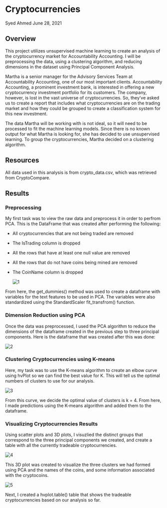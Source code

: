 # Cryptocurrencies

Syed Ahmed 
June 28, 2021

## Overview 

This project utilizes unsupervised machine learning to create an analysis of the cryptocurrency market for Accountability Accounting. I will be preprocessing the data, using a clustering algorithm, and reducing dimensions in the dataset using Principal Component Analysis.

Martha is a senior manager for the Advisory Services Team at Accountability Accounting, one of our most important clients. Accountability Accounting, a prominent investment bank, is interested in offering a new cryptocurrency investment portfolio for its customers. The company, however, is lost in the vast universe of cryptocurrencies. So, they’ve asked us to create a report that includes what cryptocurrencies are on the trading market and how they could be grouped to create a classification system for this new investment.

The data Martha will be working with is not ideal, so it will need to be processed to fit the machine learning models. Since there is no known output for what Martha is looking for, she has decided to use unsupervised learning. To group the cryptocurrencies, Martha decided on a clustering algorithm.

## Resources 

All data used in this analysis is from crypto_data.csv, which was retrieved from CryptoCompare. 

## Results 

### Preprocessing 

My first task was to view the raw data and preprocess it in order to perfrom PCA. This is the DataFrame that was created after performing the following: 
- All cryptocurrencies that are not being traded are removed 
- The IsTrading column is dropped 
- All the rows that have at least one null value are removed 
- All the rows that do not have coins being mined are removed 
- The CoinName column is dropped 

  ![1](https://user-images.githubusercontent.com/45697471/123692046-5a47a880-d824-11eb-8284-78af221d5ce1.png)
  
From here, the get_dummies() method was used to create a dataframe with variables for the text features to be used in PCA. The variables were also standardized using the StandardScaler fit_transfrom() function. 
 
### Dimension Reduction using PCA

Once the data was preprocessed, I used the PCA algorithm to reduce the dimensions of the dataframe created in the previous step to three principal components. Here is the dataframe that was created after this was done: 

  ![2](https://user-images.githubusercontent.com/45697471/123693263-d7bfe880-d825-11eb-97ac-9b9cf01d4637.png)

### Clustering Cryptocurrencies using K-means 

Here, my task was to use the K-means algorithm to create an elbow curve using hvPlot so we can find the best value for K. This will tell us the optimal numbers of clusters to use for our analysis. 

  ![3](https://user-images.githubusercontent.com/45697471/123693716-66cd0080-d826-11eb-8299-68e71623dd27.png)
  
From this curve, we decide the optimal value of clusters is k = 4. From here, I made predictions using the K-means algorithm and added them to the dataframe. 

### Visualizing Cryptocurrencies Results 

Using scatter plots and 3D plots, I visuzlied the distinct groups that correspond to the three principal components we created, and create a table with all the currently tradeable cryptocurrencies. 

  ![4](https://user-images.githubusercontent.com/45697471/123695857-130fe680-d829-11eb-8144-3b010b28384c.png)

This 3D plot was created to visualize the three clusters we had formed using PCA and the names of the coins, and some information associated with the cryptocoins. 

  ![5](https://user-images.githubusercontent.com/45697471/123696609-e6100380-d829-11eb-8d61-a27b689b24b2.png)
  
Next, I created a hvplot.table() table that shows the tradeable cryptocurrencies based on our analysis so far. 

  

  






